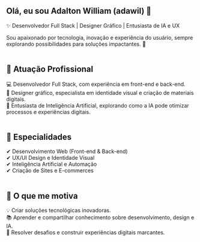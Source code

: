 ## Olá, eu sou Adalton William (adawil) 👋
✨ Desenvolvedor Full Stack | Designer Gráfico | Entusiasta de IA e UX

Sou apaixonado por tecnologia, inovação e experiência do usuário, sempre explorando possibilidades para soluções impactantes. 🚀<br><br>

## 🏢 **Atuação Profissional** <br>
💻 Desenvolvedor Full Stack, com experiência em front-end e back-end.<br>
🎨 Designer gráfico, especialista em identidade visual e criação de materiais digitais.<br>
🤖 Entusiasta de Inteligência Artificial, explorando como a IA pode otimizar processos e experiências digitais.<br><br>

## 📱 **Especialidades**<br>
✔ Desenvolvimento Web (Front-end & Back-end)<br>
✔ UX/UI Design e Identidade Visual<br>
✔ Inteligência Artificial e Automação<br>
✔ Criação de Sites e E-commerces<br><br>

## 🚀 **O que me motiva**<br>
💡 Criar soluções tecnológicas inovadoras.<br>
📚 Aprender e compartilhar conhecimento sobre desenvolvimento, design e IA.<br>
🎯 Resolver desafios e construir experiências digitais marcantes.<br>
